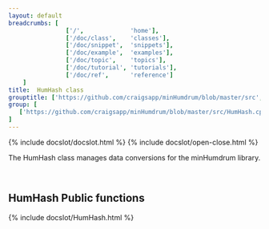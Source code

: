 ```yaml
---
layout: default
breadcrumbs: [
                ['/',             'home'],
                ['/doc/class',    'classes'],
                ['/doc/snippet',  'snippets'],
                ['/doc/example',  'examples'],
                ['/doc/topic',    'topics'],
                ['/doc/tutorial', 'tutorials'],
                ['/doc/ref',      'reference']
	]
title:  HumHash class
grouptitle: ['https://github.com/craigsapp/minHumdrum/blob/master/src', 'Source Code']
group: [
   ['https://github.com/craigsapp/minHumdrum/blob/master/src/HumHash.cpp', 'HumHash.cpp'],
]
---
```


{% include docslot/docslot.html %}
{% include docslot/open-close.html %}

The HumHash class manages data conversions for the minHumdrum library.


&nbsp;

HumHash Public functions
------------------------

{% include docslot/HumHash.html %}

